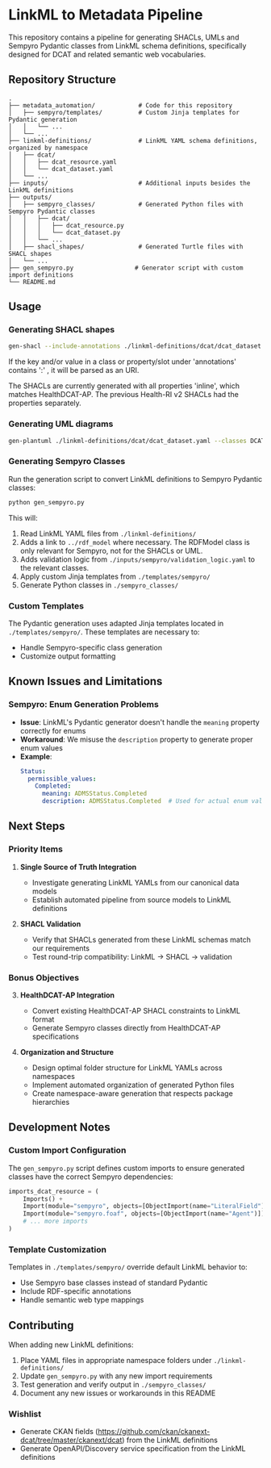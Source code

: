 # LinkML to Metadata Pipeline

This repository contains a pipeline for generating SHACLs, UMLs and Sempyro Pydantic classes from LinkML schema definitions, specifically designed for DCAT and related semantic web vocabularies.

## Repository Structure

```
.
├── metadata_automation/            # Code for this repository
│   ├── sempyro/templates/          # Custom Jinja templates for Pydantic generation
│   │   └── ...
│   └── ...
├── linkml-definitions/             # LinkML YAML schema definitions, organized by namespace
│   ├── dcat/
│   │   ├── dcat_resource.yaml
│   │   └── dcat_dataset.yaml
│   └── ...
├── inputs/                         # Additional inputs besides the LinkML definitions
├── outputs/
│   ├── sempyro_classes/            # Generated Python files with Sempyro Pydantic classes
│   │   ├── dcat/
│   │   │   ├── dcat_resource.py
│   │   │   └── dcat_dataset.py
│   │   └── ...
│   ├── shacl_shapes/               # Generated Turtle files with SHACL shapes
│   └── ...
├── gen_sempyro.py                 # Generator script with custom import definitions
└── README.md
```

## Usage

### Generating SHACL shapes
```bash
gen-shacl --include-annotations ./linkml-definitions/dcat/dcat_dataset.yaml > ./outputs/shacl_shapes/dcat_dataset.ttl
```
If the key and/or value in a class or property/slot under 'annotations' contains ':' , it will be parsed as an URI.

The SHACLs are currently generated with all properties 'inline', which matches HealthDCAT-AP. The previous
Health-RI v2 SHACLs had the properties separately.

### Generating UML diagrams
```bash
gen-plantuml ./linkml-definitions/dcat/dcat_dataset.yaml --classes DCATDataset --classes DCATResource --directory ./tmp --classes FOAFAgent --classes DCATVCard
```

### Generating Sempyro Classes

Run the generation script to convert LinkML definitions to Sempyro Pydantic classes:

```bash
python gen_sempyro.py
```

This will:
1. Read LinkML YAML files from `./linkml-definitions/`
2. Adds a link to `../rdf_model` where necessary. The RDFModel class is only relevant for Sempyro, not for the SHACLs or UML.
3. Adds validation logic from `./inputs/sempyro/validation_logic.yaml` to the relevant classes.
4. Apply custom Jinja templates from `./templates/sempyro/`
5. Generate Python classes in `./sempyro_classes/`

### Custom Templates

The Pydantic generation uses adapted Jinja templates located in `./templates/sempyro/`. These templates are necessary to:
- Handle Sempyro-specific class generation
- Customize output formatting

## Known Issues and Limitations

### Sempyro: Enum Generation Problems
- **Issue**: LinkML's Pydantic generator doesn't handle the `meaning` property correctly for enums
- **Workaround**: We misuse the `description` property to generate proper enum values
- **Example**: 
  ```yaml
  Status:
    permissible_values:
      Completed:
        meaning: ADMSStatus.Completed
        description: ADMSStatus.Completed  # Used for actual enum value
  ```

## Next Steps

### Priority Items

1. **Single Source of Truth Integration**
   - Investigate generating LinkML YAMLs from our canonical data models
   - Establish automated pipeline from source models to LinkML definitions

2. **SHACL Validation**
   - Verify that SHACLs generated from these LinkML schemas match our requirements
   - Test round-trip compatibility: LinkML → SHACL → validation

### Bonus Objectives

3. **HealthDCAT-AP Integration**
   - Convert existing HealthDCAT-AP SHACL constraints to LinkML format
   - Generate Sempyro classes directly from HealthDCAT-AP specifications

4. **Organization and Structure**
   - Design optimal folder structure for LinkML YAMLs across namespaces
   - Implement automated organization of generated Python files
   - Create namespace-aware generation that respects package hierarchies

## Development Notes

### Custom Import Configuration

The `gen_sempyro.py` script defines custom imports to ensure generated classes have the correct Sempyro dependencies:

```python
imports_dcat_resource = (
    Imports() +
    Import(module="sempyro", objects=[ObjectImport(name="LiteralField"), ObjectImport(name="RDFModel")]) +
    Import(module="sempyro.foaf", objects=[ObjectImport(name="Agent")]) +
    # ... more imports
)
```

### Template Customization

Templates in `./templates/sempyro/` override default LinkML behavior to:
- Use Sempyro base classes instead of standard Pydantic
- Include RDF-specific annotations
- Handle semantic web type mappings

## Contributing

When adding new LinkML definitions:

1. Place YAML files in appropriate namespace folders under `./linkml-definitions/`
2. Update `gen_sempyro.py` with any new import requirements
3. Test generation and verify output in `./sempyro_classes/`
4. Document any new issues or workarounds in this README

### Wishlist
- Generate CKAN fields (https://github.com/ckan/ckanext-dcat/tree/master/ckanext/dcat) from the LinkML definitions
- Generate OpenAPI/Discovery service specification from the LinkML definitions
